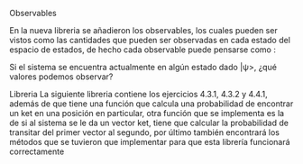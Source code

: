 Observables


En la nueva libreria se añadieron los observables, los cuales pueden ser vistos como las cantidades que pueden ser observadas en cada estado del espacio de estados, de hecho cada observable puede pensarse como :

Si el sistema se encuentra actualmente en algún estado dado |ψ>, ¿qué valores podemos observar?

Libreria
La siguiente libreria contiene los ejercicios 4.3.1, 4.3.2 y 4.4.1, además de que tiene una función que calcula una probabilidad de encontrar un ket en una posición en particular, otra función que se implementa es la de si al sistema se le da un vector ket, tiene que calcular la probabilidad de transitar del primer vector al segundo, por último también encontrará los métodos que se tuvieron que implementar para que esta librería funcionará correctamente
